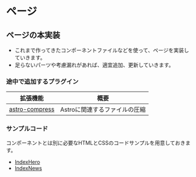 ページ
==

## ページの本実装

- これまで作ってきたコンポーネントファイルなどを使って、ページを実装していきます。
- 足らないパーツや考慮漏れがあれば、適宜追加、更新していきます。


### 途中で追加するプラグイン

| 拡張機能 | 概要 |
| --- | --- |
| [astro-compress](https://github.com/astro-community/astro-compress/) | Astroに関連するファイルの圧縮 |


### サンプルコード

コンポーネントとは別に必要なHTMLとCSSのコードサンプルを用意しておきます。

- [IndexHero](https://codepen.io/kgsi/pen/LYJpOoN)
- [IndexNews](https://codepen.io/kgsi/pen/mdGWoZL)
